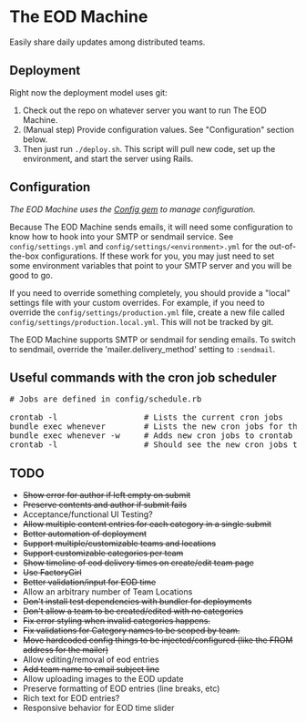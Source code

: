 # The EOD Machine

Easily share daily updates among distributed teams.

Deployment
-------------------------
Right now the deployment model uses git:

1. Check out the repo on whatever server you want to run The EOD Machine.
2. (Manual step) Provide configuration values. See "Configuration" section below.
3. Then just run `./deploy.sh`. This script will pull new code, set up the environment, and start the server using Rails.

Configuration
-------------------------
_The EOD Machine uses the [Config gem](https://github.com/railsconfig/config#common-config-file) to manage configuration._

Because The EOD Machine sends emails, it will need some configuration to know how to hook into your SMTP or sendmail service. See `config/settings.yml` and `config/settings/<environment>.yml` for the out-of-the-box configurations. If these work for you, you may just need to set some environment variables that point to your SMTP server and you will be good to go.

If you need to override something completely, you should provide a "local" settings file with your custom overrides. For example, if you need to override the `config/settings/production.yml` file, create a new file called `config/settings/production.local.yml`. This will not be tracked by git.

The EOD Machine supports SMTP or sendmail for sending emails. To switch to sendmail, override the 'mailer.delivery_method' setting to `:sendmail`.

Useful commands with the cron job scheduler
-------------------------
<pre>
# Jobs are defined in config/schedule.rb

crontab -l                  # Lists the current cron jobs
bundle exec whenever        # Lists the new cron jobs for the eod machine app
bundle exec whenever -w     # Adds new cron jobs to crontab
crontab -l                  # Should see the new cron jobs there
</pre>


TODO
-------------------------
- ~~Show error for author if left empty on submit~~
- ~~Preserve contents and author if submit fails~~
- Acceptance/functional UI Testing?
- ~~Allow multiple content entries for each category in a single submit~~
- ~~Better automation of deployment~~
- ~~Support multiple/customizable teams and locations~~
- ~~Support customizable categories per team~~
- ~~Show timeline of eod delivery times on create/edit team page~~
- ~~Use FactoryGirl~~
- ~~Better validation/input for EOD time~~
- Allow an arbitrary number of Team Locations
- ~~Don't install test dependencies with bundler for deployments~~
- ~~Don't allow a team to be created/edited with no categories~~
- ~~Fix error styling when invalid categories happens.~~
- ~~Fix validations for Category names to be scoped by team.~~
- ~~Move hardcoded config things to be injected/configured (like the FROM address for the mailer)~~
- Allow editing/removal of eod entries
- ~~Add team name to email subject line~~
- Allow uploading images to the EOD update
- Preserve formatting of EOD entries (line breaks, etc)
- Rich text for EOD entries?
- Responsive behavior for EOD time slider
